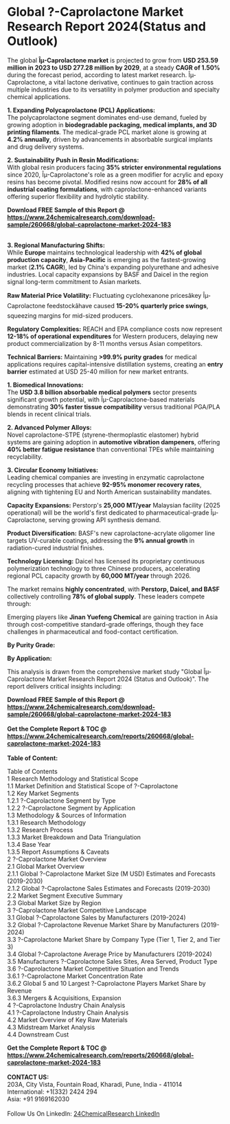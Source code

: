 <h1>Global ?-Caprolactone Market Research Report 2024(Status and Outlook)</h1><p>The global <strong>Îµ-Caprolactone market</strong> is projected to grow from <strong>USD 253.59 million in 2023 to USD 277.28 million by 2029</strong>, at a steady <strong>CAGR of 1.50%</strong> during the forecast period, according to latest market research. Îµ-Caprolactone, a vital lactone derivative, continues to gain traction across multiple industries due to its versatility in polymer production and specialty chemical applications.</p><p><strong>1. Expanding Polycaprolactone (PCL) Applications:</strong><br>
The polycaprolactone segment dominates end-use demand, fueled by growing adoption in <strong>biodegradable packaging, medical implants, and 3D printing filaments</strong>. The medical-grade PCL market alone is growing at <strong>4.2% annually</strong>, driven by advancements in absorbable surgical implants and drug delivery systems.</p><p><strong>2. Sustainability Push in Resin Modifications:</strong><br>
With global resin producers facing <strong>35% stricter environmental regulations</strong> since 2020, Îµ-Caprolactone's role as a green modifier for acrylic and epoxy resins has become pivotal. Modified resins now account for <strong>28% of all industrial coating formulations</strong>, with caprolactone-enhanced variants offering superior flexibility and hydrolytic stability.</p><div><b>Download FREE Sample of this Report @ 
            <a href="https://www.24chemicalresearch.com/download-sample/260668/global-caprolactone-market-2024-183">
            https://www.24chemicalresearch.com/download-sample/260668/global-caprolactone-market-2024-183</a></b></div><br><p><strong>3. Regional Manufacturing Shifts:</strong><br>
While <strong>Europe</strong> maintains technological leadership with <strong>42% of global production capacity</strong>, <strong>Asia-Pacific</strong> is emerging as the fastest-growing market (<strong>2.1% CAGR</strong>), led by China's expanding polyurethane and adhesive industries. Local capacity expansions by BASF and Daicel in the region signal long-term commitment to Asian markets.</p><p><strong>Raw Material Price Volatility:</strong> Fluctuating cyclohexanone pricesâkey Îµ-Caprolactone feedstockâhave caused <strong>15-20% quarterly price swings</strong>, squeezing margins for mid-sized producers.</p><p><strong>Regulatory Complexities:</strong> REACH and EPA compliance costs now represent <strong>12-18% of operational expenditures</strong> for Western producers, delaying new product commercialization by 8-11 months versus Asian competitors.</p><p><strong>Technical Barriers:</strong> Maintaining <strong>&gt;99.9% purity grades</strong> for medical applications requires capital-intensive distillation systems, creating an <strong>entry barrier</strong> estimated at USD 25-40 million for new market entrants.</p><p><strong>1. Biomedical Innovations:</strong><br>
The <strong>USD 3.8 billion absorbable medical polymers</strong> sector presents significant growth potential, with Îµ-Caprolactone-based materials demonstrating <strong>30% faster tissue compatibility</strong> versus traditional PGA/PLA blends in recent clinical trials.</p><p><strong>2. Advanced Polymer Alloys:</strong><br>
Novel caprolactone-STPE (styrene-thermoplastic elastomer) hybrid systems are gaining adoption in <strong>automotive vibration dampeners</strong>, offering <strong>40% better fatigue resistance</strong> than conventional TPEs while maintaining recyclability.</p><p><strong>3. Circular Economy Initiatives:</strong><br>
Leading chemical companies are investing in enzymatic caprolactone recycling processes that achieve <strong>92-95% monomer recovery rates</strong>, aligning with tightening EU and North American sustainability mandates.</p><p><strong>Capacity Expansions:</strong> Perstorp's <strong>25,000 MT/year</strong> Malaysian facility (2025 operational) will be the world's first dedicated to pharmaceutical-grade Îµ-Caprolactone, serving growing API synthesis demand.</p><p><strong>Product Diversification:</strong> BASF's new caprolactone-acrylate oligomer line targets UV-curable coatings, addressing the <strong>9% annual growth</strong> in radiation-cured industrial finishes.</p><p><strong>Technology Licensing:</strong> Daicel has licensed its proprietary continuous polymerization technology to three Chinese producers, accelerating regional PCL capacity growth by <strong>60,000 MT/year</strong> through 2026.</p><p>The market remains <strong>highly concentrated</strong>, with <strong>Perstorp, Daicel, and BASF</strong> collectively controlling <strong>78% of global supply</strong>. These leaders compete through:</p><p>Emerging players like <strong>Jinan Yuefeng Chemical</strong> are gaining traction in Asia through cost-competitive standard-grade offerings, though they face challenges in pharmaceutical and food-contact certification.</p><p><strong>By Purity Grade:</strong></p><p><strong>By Application:</strong></p><p>This analysis is drawn from the comprehensive market study "Global Îµ-Caprolactone Market Research Report 2024 (Status and Outlook)". The report delivers critical insights including:</p><div><b>Download FREE Sample of this Report @ 
            <a href="https://www.24chemicalresearch.com/download-sample/260668/global-caprolactone-market-2024-183">
            https://www.24chemicalresearch.com/download-sample/260668/global-caprolactone-market-2024-183</a></b></div><br><div><b>Get the Complete Report & TOC @ 
            <a href="https://www.24chemicalresearch.com/reports/260668/global-caprolactone-market-2024-183">
            https://www.24chemicalresearch.com/reports/260668/global-caprolactone-market-2024-183</a></b></div><br>
            <b>Table of Content:</b><p>Table of Contents<br />
1 Research Methodology and Statistical Scope<br />
1.1 Market Definition and Statistical Scope of ?-Caprolactone<br />
1.2 Key Market Segments<br />
1.2.1 ?-Caprolactone Segment by Type<br />
1.2.2 ?-Caprolactone Segment by Application<br />
1.3 Methodology & Sources of Information<br />
1.3.1 Research Methodology<br />
1.3.2 Research Process<br />
1.3.3 Market Breakdown and Data Triangulation<br />
1.3.4 Base Year<br />
1.3.5 Report Assumptions & Caveats<br />
2 ?-Caprolactone Market Overview<br />
2.1 Global Market Overview<br />
2.1.1 Global ?-Caprolactone Market Size (M USD) Estimates and Forecasts (2019-2030)<br />
2.1.2 Global ?-Caprolactone Sales Estimates and Forecasts (2019-2030)<br />
2.2 Market Segment Executive Summary<br />
2.3 Global Market Size by Region<br />
3 ?-Caprolactone Market Competitive Landscape<br />
3.1 Global ?-Caprolactone Sales by Manufacturers (2019-2024)<br />
3.2 Global ?-Caprolactone Revenue Market Share by Manufacturers (2019-2024)<br />
3.3 ?-Caprolactone Market Share by Company Type (Tier 1, Tier 2, and Tier 3)<br />
3.4 Global ?-Caprolactone Average Price by Manufacturers (2019-2024)<br />
3.5 Manufacturers ?-Caprolactone Sales Sites, Area Served, Product Type<br />
3.6 ?-Caprolactone Market Competitive Situation and Trends<br />
3.6.1 ?-Caprolactone Market Concentration Rate<br />
3.6.2 Global 5 and 10 Largest ?-Caprolactone Players Market Share by Revenue<br />
3.6.3 Mergers & Acquisitions, Expansion<br />
4 ?-Caprolactone Industry Chain Analysis<br />
4.1 ?-Caprolactone Industry Chain Analysis<br />
4.2 Market Overview of Key Raw Materials<br />
4.3 Midstream Market Analysis<br />
4.4 Downstream Cust</p><div><b>Get the Complete Report & TOC @ 
            <a href="https://www.24chemicalresearch.com/reports/260668/global-caprolactone-market-2024-183">
            https://www.24chemicalresearch.com/reports/260668/global-caprolactone-market-2024-183</a></b></div><br><b>CONTACT US:</b><br>
            203A, City Vista, Fountain Road, Kharadi, Pune, India - 411014<br>
            International: +1(332) 2424 294<br>
            Asia: +91 9169162030 <br><br>
            Follow Us On LinkedIn: <a href="https://www.linkedin.com/company/24chemicalresearch/">24ChemicalResearch LinkedIn</a>